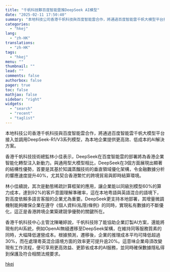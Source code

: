 ```yaml
---
title: "千帆科技夥百度智能雲推DeepSeek AI模型"
date: "2025-02-11 17:50:40"
summary: "本地科技公司香港千帆科技與百度智能雲合作，將通過百度智能雲千帆大模型平台接入並調用DeepSeek-..."
categories:
  - "hkej"
lang:
  - "zh-HK"
translations:
  - "zh-HK"
tags:
  - "hkej"
menu: ""
thumbnail: ""
lead: ""
comments: false
authorbox: false
pager: true
toc: false
mathjax: false
sidebar: "right"
widgets:
  - "search"
  - "recent"
  - "taglist"
---
```


本地科技公司香港千帆科技與百度智能雲合作，將通過百度智能雲千帆大模型平台接入並調用DeepSeek-R1/V3系列模型，為本地企業提供更高效、低成本的AI解決方案。

香港千帆科技技術總監林小佳表示，DeepSeek在百度智能雲的部署將為香港企業智能化轉型注入新動力。與通用型大模型相比，DeepSeek在3個方面展現出顯著的結構性優勢，首要是其基於知識蒸餾技術的垂直領域優化架構，令金融數據分析的響應速度提升40%，尤其契合香港繁忙的跨境貿易與即時結算環境。

林小佳續說，其次是動態稀疏計算框架的應用，讓企業能以同級別模型60%的算力成本，達到92%的客戶意圖理解準確率，這在本地粤語與英語混合的語境下，對高度依賴多語言客服的企業尤為重要。DeepSeek更支持本地部署，其增量微調機制能夠確保企業在遵守《個人資料(私隱)條例》的同時，實現私有數據的不斷優化，這正是香港跨境企業築建競爭優勢的關鍵所在。

香港千帆科技中心主管沈陳曦婷說，千帆科技除了能協助企業訂製AI方案，還能將現有的AI系統，例如OpenAI無縫遷移至DeepSeek架構，在維持同等服務質素的同時，大幅降低運營成本。根據預測，遷移後，企業的推理成本平均可降低超過30%，而在處理粵英混合語境方面的效率更可提升逾20%。這意味企業毋須改變現有工作流程，便可享用更高效益、更節省成本的AI服務，並同時確保數據隱私得到保護及符合相關法規要求。

[hkej](https://www2.hkej.com/instantnews/hongkong/article/3997258/%E5%8D%83%E5%B8%86%E7%A7%91%E6%8A%80%E5%A4%A5%E7%99%BE%E5%BA%A6%E6%99%BA%E8%83%BD%E9%9B%B2%E6%8E%A8DeepSeek+AI%E6%A8%A1%E5%9E%8B)
